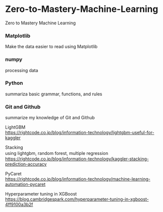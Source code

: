 # Zero-to-Mastery-Machine-Learning
Zero to Mastery Machine Learning

### Matplotlib
Make the data easier to read using Matplotlib

### numpy
processing data

### Python
summariza basic grammar, functions, and rules

### Git and Github 
summarize my knowledge of Git and Github

LightGBM <br>
https://rightcode.co.jp/blog/information-technology/lightgbm-useful-for-kaggler

Stacking <br>
using lightgbm, random forest, multiple regression　<br>
https://rightcode.co.jp/blog/information-technology/kaggler-stacking-prediction-accuracy

PyCaret <br>
https://rightcode.co.jp/blog/information-technology/machine-learning-automation-pycaret

Hyperparameter tuning in XGBoost<br>
https://blog.cambridgespark.com/hyperparameter-tuning-in-xgboost-4ff9100a3b2f
